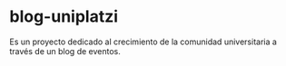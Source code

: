 # blog-uniplatzi
Es un proyecto dedicado al crecimiento de la comunidad universitaria a través de un blog de eventos.
